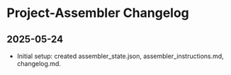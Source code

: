 # Project-Assembler Changelog

## 2025-05-24
- Initial setup: created assembler_state.json, assembler_instructions.md, changelog.md.
